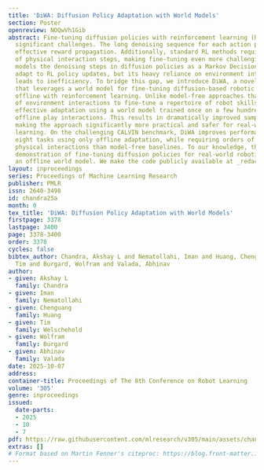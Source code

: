 ```yaml
---
title: 'DiWA: Diffusion Policy Adaptation with World Models'
section: Poster
openreview: NOQwVh1Gib
abstract: Fine-tuning diffusion policies with reinforcement learning (RL) presents
  significant challenges. The long denoising sequence for each action prediction impedes
  effective reward propagation. Additionally, standard RL methods require millions
  of physical interaction steps, making fine-tuning even more challenging. Prior work
  models the denoising steps in diffusion policies as a Markov Decision Process to
  adapt to RL policy updates, but its heavy reliance on environment interactions still
  leads to inefficiency. To bridge this gap, we introduce DiWA, a novel framework
  that leverages a world model for fine-tuning diffusion-based robotic skills entirely
  offline with reinforcement learning. Unlike model-free approaches that require millions
  of environment interactions to fine-tune a repertoire of robot skills, DiWA achieves
  effective adaptation using a world model trained once on a few hundred thousand
  offline play interactions. This results in dramatically improved sample efficiency,
  making the approach significantly more practical and safer for real-world robot
  learning. On the challenging CALVIN benchmark, DiWA improves performance across
  eight tasks using only offline adaptation, while requiring orders of magnitude fewer
  physical interactions than model-free baselines. To our knowledge, this is the first
  demonstration of fine-tuning diffusion policies for real-world robotic skills using
  an offline world model. We make the code publicly available at _redacted-for-review_.
layout: inproceedings
series: Proceedings of Machine Learning Research
publisher: PMLR
issn: 2640-3498
id: chandra25a
month: 0
tex_title: 'DiWA: Diffusion Policy Adaptation with World Models'
firstpage: 3378
lastpage: 3400
page: 3378-3400
order: 3378
cycles: false
bibtex_author: Chandra, Akshay L and Nematollahi, Iman and Huang, Chenguang and Welschehold,
  Tim and Burgard, Wolfram and Valada, Abhinav
author:
- given: Akshay L
  family: Chandra
- given: Iman
  family: Nematollahi
- given: Chenguang
  family: Huang
- given: Tim
  family: Welschehold
- given: Wolfram
  family: Burgard
- given: Abhinav
  family: Valada
date: 2025-10-07
address:
container-title: Proceedings of The 8th Conference on Robot Learning
volume: '305'
genre: inproceedings
issued:
  date-parts:
  - 2025
  - 10
  - 7
pdf: https://raw.githubusercontent.com/mlresearch/v305/main/assets/chandra25a/chandra25a.pdf
extras: []
# Format based on Martin Fenner's citeproc: https://blog.front-matter.io/posts/citeproc-yaml-for-bibliographies/
---
```

